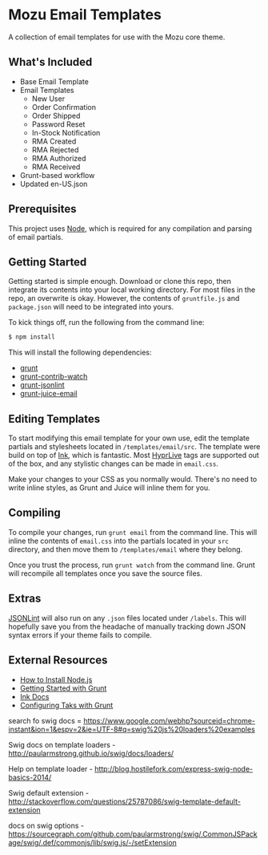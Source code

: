 # Mozu Email Templates

A collection of email templates for use with the Mozu core theme.

## What's Included

* Base Email Template
* Email Templates
	* New User
	* Order Confirmation
	* Order Shipped
	* Password Reset
	* In-Stock Notification
	* RMA Created
	* RMA Rejected
	* RMA Authorized
	* RMA Received
* Grunt-based workflow
* Updated en-US.json

## Prerequisites

This project uses [Node](http://nodejs.org/), which is required for any compilation and parsing of email partials.

## Getting Started

Getting started is simple enough. Download or clone this repo, then integrate its contents into your local working directory. For most files in the repo, an overwrite is okay. However, the contents of `gruntfile.js` and `package.json` will need to be integrated into yours.

To kick things off, run the following from the command line:

``` bash
$ npm install
```

This will install the following dependencies:

* [grunt](https://www.npmjs.org/package/grunt)
* [grunt-contrib-watch](https://www.npmjs.org/package/grunt-contrib-watch)
* [grunt-jsonlint](https://www.npmjs.org/package/grunt-jsonlint)
* [grunt-juice-email](https://www.npmjs.org/package/grunt-juice-email)

## Editing Templates

To start modifying this email template for your own use, edit the template partials and stylesheets located in `/templates/email/src`. The template were build on top of [Ink](http://zurb.com/ink/), which is fantastic. Most [HyprLive](http://developer.mozu.com/learn/theme-development/key-theme-concepts/mozu-hyprlive) tags are supported out of the box, and any stylistic changes can be made in `email.css`.

Make your changes to your CSS as you normally would. There's no need to write inline styles, as Grunt and Juice will inline them for you.

## Compiling

To compile your changes, run `grunt email` from the command line. This will inline the contents of `email.css` into the partials located in your `src` directory, and then move them to `/templates/email` where they belong.

Once you trust the process, run `grunt watch` from the command line. Grunt will recompile all templates once you save the source files.

## Extras

[JSONLint](http://jsonlint.com/) will also run on any `.json` files located under `/labels`. This will hopefully save you from the headache of manually tracking down JSON syntax errors if your theme fails to compile.

## External Resources

* [How to Install Node.js](http://howtonode.org/how-to-install-nodejs)
* [Getting Started with Grunt](http://gruntjs.com/getting-started)
* [Ink Docs](http://zurb.com/ink/docs.php)
* [Configuring Taks with Grunt](http://gruntjs.com/configuring-tasks)


search fo swig docs = https://www.google.com/webhp?sourceid=chrome-instant&ion=1&espv=2&ie=UTF-8#q=swig%20js%20loaders%20examples

Swig docs on template loaders -
http://paularmstrong.github.io/swig/docs/loaders/

Help on template loader -
http://blog.hostilefork.com/express-swig-node-basics-2014/

Swig default extension -
http://stackoverflow.com/questions/25787086/swig-template-default-extension

docs on swig options -
https://sourcegraph.com/github.com/paularmstrong/swig/.CommonJSPackage/swig/.def/commonjs/lib/swig.js/-/setExtension
